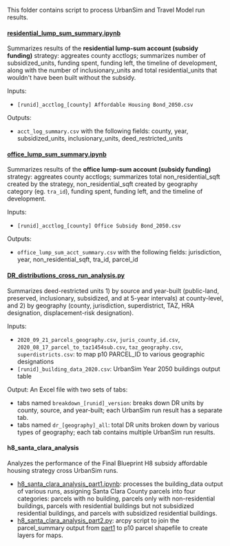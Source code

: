 This folder contains script to process UrbanSim and Travel Model run results.

#### [residential_lump_sum_summary.ipynb](residential_lump_sum_summary.ipynb)
Summarizes results of the **residential lump-sum account (subsidy funding)** strategy: aggreates county acctlogs; summarizes number of subsidized_units, funding spent, funding left, the timeline of development, along with the number of inclusionary_units and total residential_units that wouldn't have been built without the subsidy.

Inputs:
* `[runid]_acctlog_[county] Affordable Housing Bond_2050.csv`

Outputs:
* `acct_log_summary.csv` with the following fields: county, year, subsidized_units, inclusionary_units, deed_restricted_units

#### [office_lump_sum_summary.ipynb](office_lump_sum_summary.ipynb)
Summarizes results of the **office lump-sum account (subsidy funding)** strategy: aggreates county acctlogs; summarizes total non_residential_sqft created by the strategy, non_residential_sqft created by geography category (eg. `tra_id`), funding spent, funding left, and the timeline of development.

Inputs:
* `[runid]_acctlog_[county] Office Subsidy Bond_2050.csv`

Outputs:
* `office_lump_sum_acct_summary.csv` with the following fields: jurisdiction, year, non_residential_sqft, tra_id, parcel_id

#### [DR_distributions_cross_run_analysis.py](DR_distributions_cross_run_analysis.py)
Summarizes deed-restricted units 1) by source and year-built (public-land, preserved, inclusionary, subsidized, and at 5-year intervals) at county-level, and 2) by geography (county, jurisdiction, superdistrict, TAZ, HRA designation, displacement-risk designation). 

Inputs: 
* `2020_09_21_parcels_geography.csv`, `juris_county_id.csv`, `2020_08_17_parcel_to_taz1454sub.csv`, `taz_geography.csv`, `superdistricts.csv`: to map p10 PARCEL_ID to various geographic designations
* `[runid]_building_data_2020.csv`: UrbanSim Year 2050 buildings output table

Output:
An Excel file with two sets of tabs:
* tabs named `breakdown_[runid]_version`: breaks down DR units by county, source, and year-built; each UrbanSim run result has a separate tab.
* tabs named `dr_[geography]_all`: total DR units broken down by various types of geography; each tab contains multiple UrbanSim run results.

#### h8_santa_clara_analysis
Analyzes the performance of the Final Blueprint H8 subsidy affordable housing strategy cross UrbanSim runs.

* [h8_santa_clara_analysis_part1.ipynb](h8_santa_clara_analysis_part1.ipynb): processes the building_data output of various runs, assigning Santa Clara County parcels into four categories: parcels with no building, parcels only with non-residential buildings, parcels with residential buildings but not subsidized residential buildings, and parcels with subsidized residential buildings.
* [h8_santa_clara_analysis_part2.py](h8_santa_clara_analysis_part2.py): arcpy script to join the parcel_summary output from [part1](h8_santa_clara_analysis_part1.ipynb) to p10 parcel shapefile to create layers for maps. 
